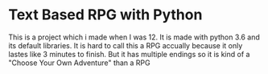 # Text Based RPG with Python
This is a project which i made when I was 12. It is made with python 3.6 and its default libraries. It is hard to call this a RPG accually because it only lastes like 3 minutes to finish. But it has multiple endings so it is kind of a "Choose Your Own Adventure" than a RPG
